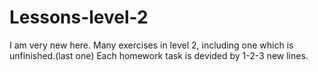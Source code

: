 # Lessons-level-2



I am very new here.
Many exercises in  level 2, including one which is unfinished.(last one) 
Each homework task is devided by 1-2-3 new lines. 
